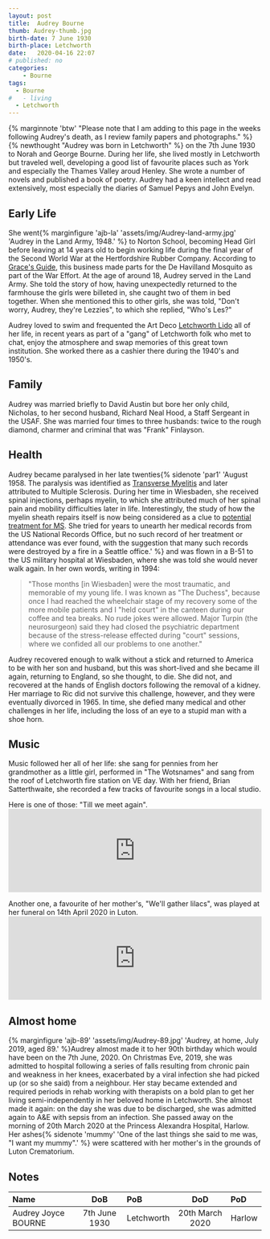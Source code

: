 ```yaml
---
layout: post
title:  Audrey Bourne
thumb: Audrey-thumb.jpg
birth-date: 7 June 1930
birth-place: Letchworth
date:   2020-04-16 22:07
# published: no
categories: 
    - Bourne
tags:
  - Bourne
#   - living
  - Letchworth
---
```

{% marginnote 'btw' "Please note that I am adding to this page in the weeks following Audrey's death, as I review family papers and photographs." %}{% newthought "Audrey was born in Letchworth" %} on the 7th June 1930 to Norah and George Bourne. During her life, she lived mostly in Letchworth but traveled well, developing a good list of favourite places such as York and especially the Thames Valley aroud Henley. She wrote a number of novels and published a book of poetry. Audrey had a keen intellect and read extensively, most especially the diaries of Samuel Pepys and John Evelyn.<!--more-->

## Early Life
She went{% marginfigure 'ajb-la' 'assets/img/Audrey-land-army.jpg' 'Audrey in the Land Army, 1948.'  %} to Norton School, becoming Head Girl before leaving at 14 years old to begin working life during the final year of the Second World War at the Hertfordshire Rubber Company. According to [Grace's Guide](https://www.gracesguide.co.uk/Hertfordshire_Rubber_Co), this business made parts for the De Havilland Mosquito as part of the War Effort. At the age of around 18, Audrey served in the Land Army. She told the story of how, having unexpectedly returned to the farmhouse the girls were billeted in, she caught two of them in bed together. When she mentioned this to other girls, she was told, "Don't worry, Audrey, they're Lezzies", to which she replied, "Who's Les?"

Audrey loved to swim and frequented the Art Deco [Letchworth Lido](https://www.hertsmemories.org.uk/content/herts-history/towns-and-villages/letchworth_garden_city/letchworth_places/letchworth-lido) all of her life, in recent years as part of a "gang" of Letchworth folk who met to chat, enjoy the atmosphere and swap memories of this great town institution. She worked there as a cashier there during the 1940's and 1950's.

## Family
Audrey was married briefly to David Austin but bore her only child, Nicholas, to her second husband, Richard Neal Hood, a Staff Sergeant in the USAF. She was married four times to three husbands: twice to the rough diamond, charmer and criminal that was "Frank" Finlayson.

## Health
Audrey became paralysed in her late twenties{% sidenote 'par1' 'August 1958. The paralysis was identified as [Transverse Myelitis](https://en.wikipedia.org/wiki/Transverse_myelitis) and later attributed to Multiple Sclerosis. During her time in Wiesbaden, she received spinal injections, perhaps myelin, to which she attributed much of her spinal pain and mobility difficulties later in life. Interestingly, the study of how the myelin sheath repairs itself is now being considered as a clue to [potential treatment for MS](https://multiplesclerosisnewstoday.com/multiple-sclerosis-news/2015/09/07/new-study-unravels-myelin-repaired-may-suggest-new-ms-treatments/). She tried for years to unearth her medical records from the US National Records Office, but no such record of her treatment or attendance was ever found, with the suggestion that many such records were destroyed by a fire in a Seattle office.' %} and was flown in a B-51 to the US military hospital at Wiesbaden, where she was told she would never walk again. In her own words, writing in 1994:

> "Those months [in Wiesbaden] were the most traumatic, and memorable of my young life. I was known as \"The Duchess\", because once I had reached the wheelchair stage of my recovery some of the more mobile patients and I \"held court\" in the canteen during our coffee and tea breaks. No rude jokes were allowed. Major Turpin (the neurosurgeon) said they had closed the psychiatric department because of the stress-release effected during \"court\" sessions, where we confided all our problems to one another."

Audrey recovered enough to walk without a stick and returned to America to be with her son and husband, but this was short-lived and she became ill again, returning to England, so she thought, to die. She did not, and recovered at the hands of English doctors following the removal of a kidney. Her marriage to Ric did not survive this challenge, however, and they were eventually divorced in 1965. In time, she defied many medical and other challenges in her life, including the loss of an eye to a stupid man with a shoe horn.

## Music
Music followed her all of her life: she sang for pennies from her grandmother as a little girl, performed in "The Wotsnames" and sang from the roof of Letchworth fire station on VE day. With her friend, Brian Satterthwaite, she recorded a few tracks of favourite songs in a local studio.

<p>Here is one of those: "Till we meet again". <iframe width="100%" height="166" scrolling="no" frameborder="no" allow="autoplay" src="https://w.soundcloud.com/player/?url=https%3A//api.soundcloud.com/tracks/787534222&color=%23444034&auto_play=false&hide_related=false&show_comments=true&show_user=true&show_reposts=false&show_teaser=true"></iframe></p>

<p>Another one, a favourite of her mother's, "We'll gather lilacs", was played at her funeral on 14th April 2020 in Luton. <iframe width="100%" height="166" scrolling="no" frameborder="no" allow="autoplay" src="https://w.soundcloud.com/player/?url=https%3A//api.soundcloud.com/tracks/787592308&color=%23746c64&auto_play=false&hide_related=false&show_comments=true&show_user=true&show_reposts=false&show_teaser=true"></iframe></p>

## Almost home
{% marginfigure 'ajb-89' 'assets/img/Audrey-89.jpg' 'Audrey, at home, July 2019, aged 89.'  %}Audrey almost made it to her 90th birthday which would have been on the 7th June, 2020. On Christmas Eve, 2019, she was admitted to hospital following a series of falls resulting from chronic pain and weakness in her knees, exacerbated by a viral infection she had picked up (or so she said) from a neighbour. Her stay became extended and required periods in rehab working with therapists on a bold plan to get her living semi-independently in her beloved home in Letchworth. She almost made it again: on the day she was due to be discharged, she was admitted again to A&E with sepsis from an infection. She passed away on the morning of 20th March 2020 at the Princess Alexandra Hospital, Harlow. Her ashes{% sidenote 'mummy' 'One of the last things she said to me was, "I want my mummy".' %} were scattered with her mother's in the grounds of Luton Crematorium.

## Notes

Name|DoB|PoB|DoD|PoD
:---|:-:|:--|:-:|:--
Audrey Joyce BOURNE|7th June 1930|Letchworth|20th March 2020|Harlow